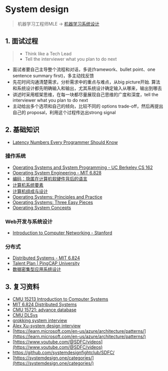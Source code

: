 # System design

> 机器学习工程师MLE -> [机器学习系统设计](./03_ml)


## 1. 面试过程
> - Think like a Tech Lead
> - Tell the interviewer what you plan to do next

- 面试者要自己主导整个流程和对话，多说(framework、bullet point、one sentence summary first)，多主动找反馈
- 先花时间沟通清楚需求，分析需求中的重点与难点，从big picture开始. 算法和系统设计都先明确输入和输出，尤其系统设计确定输入从哪来，输出到哪去
- 讲述时采用框架思维，在每一块都尽量展现自己思维的广度和深度，tell the interviewer what you plan to do next
- 主动给出多个选项和自己的倾向，比较不同的 options trade-off，然后再提出自己的 proposal，利用这个过程传达出strong signal


## 2. 基础知识
- [Latency Numbers Every Programmer Should Know](https://gist.github.com/jboner/2841832)


### 操作系统
- [Operating Systems and System Programming - UC Berkeley CS 162](https://github.com/Berkeley-CS162)
- [Operating System Engineering - MIT 6.828](https://pdos.csail.mit.edu/6.828/)
- [编码：隐匿在计算机软硬件背后的语言](https://book.douban.com/subject/4822685/)
- [计算机系统要素](https://book.douban.com/subject/1998341/)
- [计算机组成与设计](https://book.douban.com/subject/26604008/)
- [Operating Systems: Principles and Practice](https://book.douban.com/subject/25984145/)
- [Operating Systems: Three Easy Pieces](https://book.douban.com/subject/19973015/)
- [Operating System Concepts](https://book.douban.com/subject/10076960/)


### Web开发与系统设计
- [Introduction to Computer Networking - Stanford](https://lagunita.stanford.edu/courses/Engineering/Networking-SP/SelfPaced/about)


### 分布式
- [Distributed Systems - MIT 6.824](https://pdos.csail.mit.edu/6.824/schedule.html)
- [Talent Plan | PingCAP University](https://university.pingcap.com/talent-plan/)
- [数据密集型应用系统设计](https://book.douban.com/subject/30329536/)


## 3. 复习资料
- [CMU 15213 Introduction to Computer Systems](https://www.cs.cmu.edu/~213/)
- [MIT 6.824 Distributed Systems](https://pdos.csail.mit.edu/6.824/)
- [CMU 15721: advance database](https://15721.courses.cs.cmu.edu/)
- [CMU DLSys](https://catalyst.cs.cmu.edu/15-884-mlsys-sp21/)
- [grokking system interview](https://www.educative.io/courses/grokking-modern-system-design-interview-for-engineers-managers)
- [Alex Xu-system design interview](https://www.amazon.in/System-Design-Interview-Insiders-Guide-ebook/dp/B08B3FWYBX)
- [https://learn.microsoft.com/en-us/azure/architecture/patterns/](https://learn.microsoft.com/en-us/azure/architecture/patterns/)
- [https://www.youtube.com/@SDFC/videos](https://www.youtube.com/@SDFC/videos)
- https://github.com/systemdesignfightclub/SDFC/
- [https://systemdesign.one/categories/](https://systemdesign.one/categories/)
